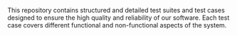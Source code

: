 This repository contains structured and detailed test suites and test cases designed to ensure the high quality and reliability of our software. Each test case covers different functional and non-functional aspects of the system.
